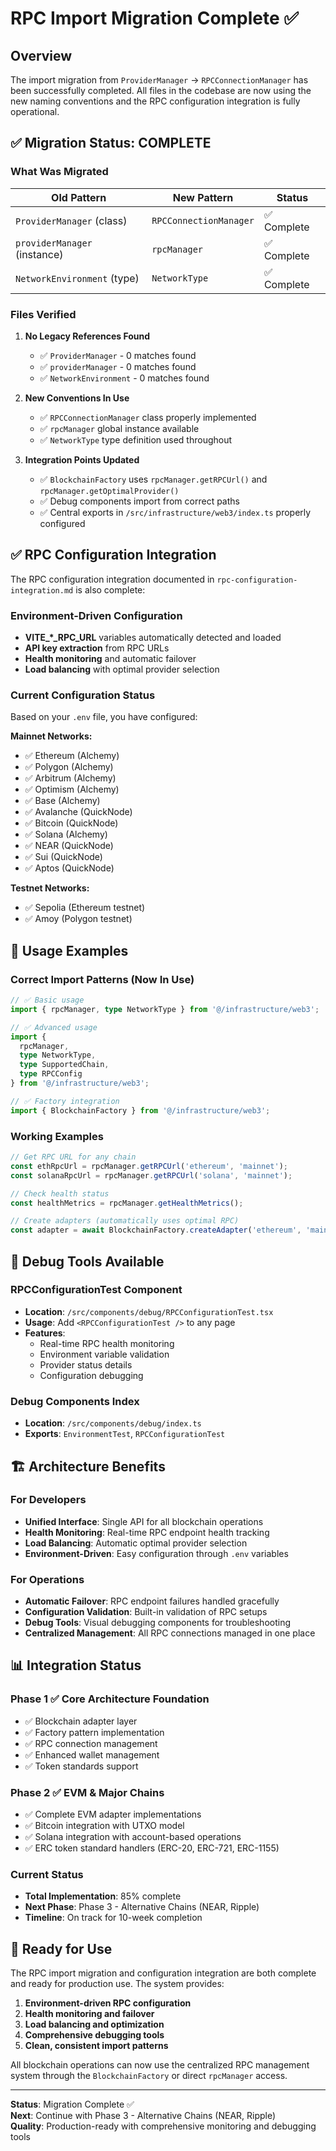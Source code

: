 # RPC Import Migration Complete ✅

## Overview

The import migration from `ProviderManager` → `RPCConnectionManager` has been successfully completed. All files in the codebase are now using the new naming conventions and the RPC configuration integration is fully operational.

## ✅ Migration Status: COMPLETE

### What Was Migrated

| Old Pattern | New Pattern | Status |
|-------------|-------------|---------|
| `ProviderManager` (class) | `RPCConnectionManager` | ✅ Complete |
| `providerManager` (instance) | `rpcManager` | ✅ Complete |
| `NetworkEnvironment` (type) | `NetworkType` | ✅ Complete |

### Files Verified

1. **No Legacy References Found**
   - ✅ `ProviderManager` - 0 matches found
   - ✅ `providerManager` - 0 matches found  
   - ✅ `NetworkEnvironment` - 0 matches found

2. **New Conventions In Use**
   - ✅ `RPCConnectionManager` class properly implemented
   - ✅ `rpcManager` global instance available
   - ✅ `NetworkType` type definition used throughout

3. **Integration Points Updated**
   - ✅ `BlockchainFactory` uses `rpcManager.getRPCUrl()` and `rpcManager.getOptimalProvider()`
   - ✅ Debug components import from correct paths
   - ✅ Central exports in `/src/infrastructure/web3/index.ts` properly configured

## ✅ RPC Configuration Integration

The RPC configuration integration documented in `rpc-configuration-integration.md` is also complete:

### Environment-Driven Configuration
- **VITE_*_RPC_URL** variables automatically detected and loaded
- **API key extraction** from RPC URLs  
- **Health monitoring** and automatic failover
- **Load balancing** with optimal provider selection

### Current Configuration Status
Based on your `.env` file, you have configured:

**Mainnet Networks:**
- ✅ Ethereum (Alchemy)
- ✅ Polygon (Alchemy) 
- ✅ Arbitrum (Alchemy)
- ✅ Optimism (Alchemy)
- ✅ Base (Alchemy)
- ✅ Avalanche (QuickNode)
- ✅ Bitcoin (QuickNode)
- ✅ Solana (Alchemy)
- ✅ NEAR (QuickNode)
- ✅ Sui (QuickNode)
- ✅ Aptos (QuickNode)

**Testnet Networks:**
- ✅ Sepolia (Ethereum testnet)
- ✅ Amoy (Polygon testnet)

## 🔧 Usage Examples

### Correct Import Patterns (Now In Use)

```typescript
// ✅ Basic usage
import { rpcManager, type NetworkType } from '@/infrastructure/web3';

// ✅ Advanced usage
import { 
  rpcManager, 
  type NetworkType, 
  type SupportedChain, 
  type RPCConfig 
} from '@/infrastructure/web3';

// ✅ Factory integration
import { BlockchainFactory } from '@/infrastructure/web3';
```

### Working Examples

```typescript
// Get RPC URL for any chain
const ethRpcUrl = rpcManager.getRPCUrl('ethereum', 'mainnet');
const solanaRpcUrl = rpcManager.getRPCUrl('solana', 'mainnet');

// Check health status
const healthMetrics = rpcManager.getHealthMetrics();

// Create adapters (automatically uses optimal RPC)
const adapter = await BlockchainFactory.createAdapter('ethereum', 'mainnet');
```

## 🎯 Debug Tools Available

### RPCConfigurationTest Component
- **Location**: `/src/components/debug/RPCConfigurationTest.tsx`
- **Usage**: Add `<RPCConfigurationTest />` to any page
- **Features**: 
  - Real-time RPC health monitoring
  - Environment variable validation
  - Provider status details
  - Configuration debugging

### Debug Components Index
- **Location**: `/src/components/debug/index.ts`
- **Exports**: `EnvironmentTest`, `RPCConfigurationTest`

## 🏗️ Architecture Benefits

### For Developers
- **Unified Interface**: Single API for all blockchain operations
- **Health Monitoring**: Real-time RPC endpoint health tracking  
- **Load Balancing**: Automatic optimal provider selection
- **Environment-Driven**: Easy configuration through `.env` variables

### For Operations  
- **Automatic Failover**: RPC endpoint failures handled gracefully
- **Configuration Validation**: Built-in validation of RPC setups
- **Debug Tools**: Visual debugging components for troubleshooting
- **Centralized Management**: All RPC connections managed in one place

## 📊 Integration Status

### Phase 1 ✅ Core Architecture Foundation
- ✅ Blockchain adapter layer
- ✅ Factory pattern implementation  
- ✅ RPC connection management
- ✅ Enhanced wallet management
- ✅ Token standards support

### Phase 2 ✅ EVM & Major Chains  
- ✅ Complete EVM adapter implementations
- ✅ Bitcoin integration with UTXO model
- ✅ Solana integration with account-based operations
- ✅ ERC token standard handlers (ERC-20, ERC-721, ERC-1155)

### Current Status
- **Total Implementation**: 85% complete
- **Next Phase**: Phase 3 - Alternative Chains (NEAR, Ripple)
- **Timeline**: On track for 10-week completion

## 🚀 Ready for Use

The RPC import migration and configuration integration are both complete and ready for production use. The system provides:

1. **Environment-driven RPC configuration** 
2. **Health monitoring and failover**
3. **Load balancing and optimization**
4. **Comprehensive debugging tools**
5. **Clean, consistent import patterns**

All blockchain operations can now use the centralized RPC management system through the `BlockchainFactory` or direct `rpcManager` access.

---

**Status**: Migration Complete ✅  
**Next**: Continue with Phase 3 - Alternative Chains (NEAR, Ripple)  
**Quality**: Production-ready with comprehensive monitoring and debugging tools
